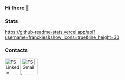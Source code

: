 ### Hi there 👋

### Stats
https://github-readme-stats.vercel.app/api?username=franckies&show_icons=true&line_height=30

### Contacts
<a href="https://www.linkedin.com/in/francesco-semeraro-09b305190/">
    <img alt="FS | Linkedin" width="50px" src="https://pngimg.com/uploads/linkedIn/linkedIn_PNG38.png" />
</a>
<a href="mailto:fk.semeraro@gmail.com">
    <img alt="FS | Gmail" width="50px" src="https://uploads-ssl.webflow.com/5ad4c302a9ea3372eaea975f/5b995a276460dc98cf54bd11_Gmail.png" />
</a>
<!--
**franckies/franckies** is a ✨ _special_ ✨ repository because its `README.md` (this file) appears on your GitHub profile.

Here are some ideas to get you started:

- 🔭 I’m currently working on ...
- 🌱 I’m currently learning ...
- 👯 I’m looking to collaborate on ...
- 🤔 I’m looking for help with ...
- 💬 Ask me about ...
- 📫 How to reach me: ...
- 😄 Pronouns: ...
- ⚡ Fun fact: ...
-->
